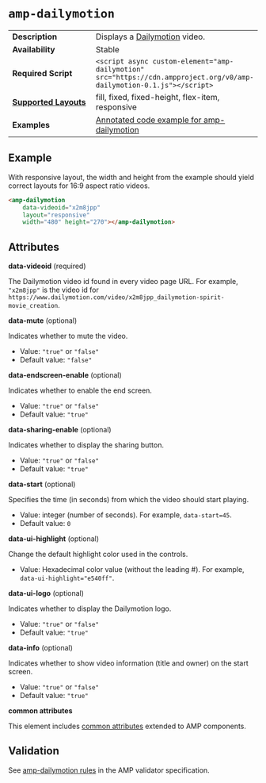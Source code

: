 <!---
Copyright 2016 The AMP HTML Authors. All Rights Reserved.

Licensed under the Apache License, Version 2.0 (the "License");
you may not use this file except in compliance with the License.
You may obtain a copy of the License at

      http://www.apache.org/licenses/LICENSE-2.0

Unless required by applicable law or agreed to in writing, software
distributed under the License is distributed on an "AS-IS" BASIS,
WITHOUT WARRANTIES OR CONDITIONS OF ANY KIND, either express or implied.
See the License for the specific language governing permissions and
limitations under the License.
-->

# <a name="amp-dailymotion"></a> `amp-dailymotion`

<table>
  <tr>
    <td width="40%"><strong>Description</strong></td>
    <td> Displays a <a href="http://www.dailymotion.com/">Dailymotion</a> video.</td>
  </tr>
  <tr>
    <td width="40%"><strong>Availability</strong></td>
    <td>Stable</td>
  </tr>
  <tr>
    <td width="40%"><strong>Required Script</strong></td>
    <td><code>&lt;script async custom-element="amp-dailymotion" src="https://cdn.ampproject.org/v0/amp-dailymotion-0.1.js">&lt;/script></code></td>
  </tr>
  <tr>
    <td class="col-fourty"><strong><a href="https://www.ampproject.org/docs/guides/responsive/control_layout.html">Supported Layouts</a></strong></td>
    <td>fill, fixed, fixed-height, flex-item, responsive</td>
  </tr>
  <tr>
    <td width="40%"><strong>Examples</strong></td>
    <td><a href="https://ampbyexample.com/components/amp-dailymotion/">Annotated code example for amp-dailymotion</a></td>
  </tr>
</table>

## Example

With responsive layout, the width and height from the example should yield correct layouts for 16:9 aspect ratio videos.

```html
<amp-dailymotion
    data-videoid="x2m8jpp"
    layout="responsive"
    width="480" height="270"></amp-dailymotion>
```

## Attributes

**data-videoid** (required)

The Dailymotion video id found in every video page URL. For example, `"x2m8jpp"` is the video id for `https://www.dailymotion.com/video/x2m8jpp_dailymotion-spirit-movie_creation`. 

**data-mute** (optional)

Indicates whether to mute the video.

* Value: `"true"` or `"false"`
* Default value: `"false"`

**data-endscreen-enable** (optional)

Indicates whether to enable the end screen.

* Value: `"true"` or `"false"`
* Default value: `"true"`

**data-sharing-enable** (optional)

Indicates whether to display the sharing button.

* Value: `"true"` or `"false"`
* Default value: `"true"`

**data-start** (optional)

Specifies the time (in seconds) from which the video should start playing. 

* Value: integer (number of seconds). For example, `data-start=45`.
* Default value: `0`

**data-ui-highlight** (optional)

Change the default highlight color used in the controls.

* Value: Hexadecimal color value (without the leading #). For example, `data-ui-highlight="e540ff"`.

**data-ui-logo** (optional)

Indicates whether to display the Dailymotion logo.

* Value: `"true"` or `"false"`
* Default value: `"true"`

**data-info** (optional)

Indicates whether to show video information (title and owner) on the start screen.

* Value: `"true"` or `"false"`
* Default value: `"true"`

**common attributes**

This element includes [common attributes](https://www.ampproject.org/docs/reference/common_attributes) extended to AMP components.

## Validation

See [amp-dailymotion rules](https://github.com/ampproject/amphtml/blob/master/extensions/amp-dailymotion/0.1/validator-amp-dailymotion.protoascii) in the AMP validator specification.
